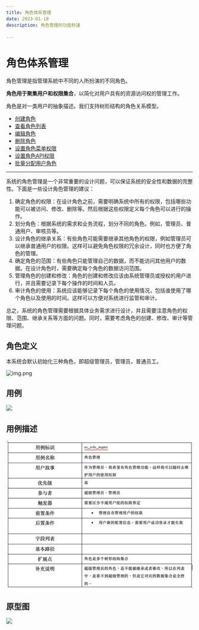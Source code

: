 ```yaml
---
title: 角色体系管理
date: 2023-01-18
description: 角色管理的功能秒速

---
```


# 角色体系管理

角色管理是指管理系統中不同的人所扮演的不同角色。

**角色用于聚集用户和权限集合**，以简化对用户具有的资源访问权的管理工作。

角色是对一类用户的抽象描述。我们支持树形结构的角色关系模型。


* [创建角色](role/create.md)
* [查看角色列表](role/list.md)
* [编辑角色](role/edit.md)
* [删除角色](role/delete.md)
* [设置角色菜单权限](role/setMenuPermissions.md)
* [设置角色API权限](role/setAPIPermissions.md)
* [批量分配用户角色](role/assignRoleToUsers.md)


---

系统的角色管理是一个非常重要的设计问题，可以保证系统的安全性和数据的完整性。下面是一些设计角色管理的建议：

1. 确定角色的权限：在设计角色之前，需要明确系统中所有的权限，包括哪些功能可以被访问、修改、删除等。然后根据这些权限定义每个角色可以进行的操作。 
2. 划分角色：根据系统的需求和业务流程，划分不同的角色。例如，管理员、普通用户、审核员等。 
3. 设计角色的继承关系：有些角色可能需要继承其他角色的权限，例如管理员可以继承普通用户的权限。这样可以避免角色权限的冗余设计，同时也方便了角色的管理。 
4. 确定角色的范围：有些角色只能管理自己的数据，而不能访问其他用户的数据。在设计角色时，需要确定每个角色的数据访问范围。 
5. 管理角色的创建和修改：角色的创建和修改应该由系统管理员或授权的用户进行，并且需要记录下每个操作的时间和人员。 
6. 审计角色的使用：系统应该能够记录下每个角色的使用情况，包括谁使用了哪个角色以及使用的时间。这样可以方便对系统进行监管和审计。

总之，系统的角色管理需要根据具体业务需求进行设计，并且需要注意角色的权限、范围、继承关系等方面的问题。同时，需要考虑角色的创建、修改、审计等管理问题。

## 角色定义

本系统会默认初始化三种角色，即超级管理员，管理员，普通员工。

![img.png](role/images/role_intro.png)


## 用例

![](role/images/uc_role_mgmt.png)

## 用例描述

![](role/images/uc_desc_role_mgmt.png)

## 原型图

![](role/images/pt_role_mgmt.png)